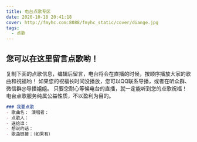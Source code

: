 ```yaml
---
title: 电台点歌专区
date: 2020-10-18 20:41:18
cover: http://fmyhc.com:8088/fmyhc_static/cover/diange.jpg
tags:
  - 点歌
---
```


## 您可以在这里留言点歌哟！
复制下面的点歌信息，编辑后留言，电台将会在直播的时候，按顺序播放大家的歌曲和祝福哟！
如果您的祝福长时间没播放，您可以QQ联系导播，或者在听众群、微信群@导播姐姐。
只要您耐心等候电台的直播，就一定能听到您的点歌祝福！
电台点歌服务纯属公益性质，不以盈利为目的。

```markdown
### 我要点歌
- 歌曲名： 演唱者：
- 点歌人：
- 送给谁：
- 想说的话：
- 歌曲链接：（如果有）
```

